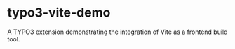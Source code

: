 # typo3-vite-demo
A TYPO3 extension demonstrating the integration of Vite as a frontend build tool.
